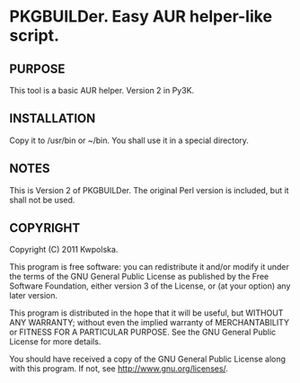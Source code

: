 PKGBUILDer.  Easy AUR helper-like script.
==============

PURPOSE
-------
This tool is a basic AUR helper.  Version 2 in Py3K.

INSTALLATION
------------
Copy it to /usr/bin or ~/bin.  You shall use it in a special directory.

NOTES
-----
This is Version 2 of PKGBUILDer.  The original Perl version is included,
but it shall not be used.

COPYRIGHT
---------
Copyright (C) 2011 Kwpolska.

This program is free software: you can redistribute it and/or modify
it under the terms of the GNU General Public License as published by
the Free Software Foundation, either version 3 of the License, or
(at your option) any later version.

This program is distributed in the hope that it will be useful,
but WITHOUT ANY WARRANTY; without even the implied warranty of
MERCHANTABILITY or FITNESS FOR A PARTICULAR PURPOSE.  See the
GNU General Public License for more details.

You should have received a copy of the GNU General Public License
along with this program.  If not, see <http://www.gnu.org/licenses/>.

